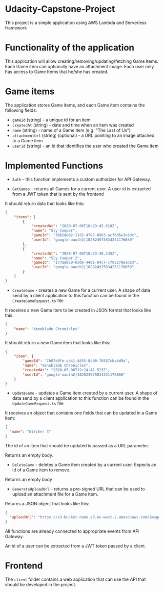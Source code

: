 # Udacity-Capstone-Project

This project is a simple application using AWS Lambda and Serverless framework

# Functionality of the application

This application will allow creating/removing/updating/fetching Game Items. Each Game item can optionally have an attachment image. Each user only has access to Game Items that he/she has created.

# Game items

The application stores Game items, and each Game item contains the following fields:

* `gameId` (string) - a unique id for an item
* `createdAt` (string) - date and time when an item was created
* `name` (string) - name of a Game item (e.g. "The Last of Us")
* `attachmentUrl` (string) (optional) - a URL pointing to an image attached to a Game item
* `userId` (string) - an id that identifies the user who created the Game item


# Implemented Functions

* `Auth` - this function implements a custom authorizer for API Gateway.

* `GetGames` - returns all Games for a current user. A user id is extracted from a JWT token that is sent by the frontend

It should return data that looks like this:

```json
{
    "items": [
        {
            "createdAt": "2020-07-06T18:23:45.010Z",
            "name": "Sly Cooper",
            "gameId": "38b2de02-11d2-4f87-8963-acf6d5e3c8dc",
            "userId": "google-oauth2|102824975834251176650"
        },
        {
            "createdAt": "2020-07-06T18:23:48.245Z",
            "name": "Sly Cooper 2",
            "gameId": "177ae859-0a0b-4461-94c7-c792279e1de3",
            "userId": "google-oauth2|102824975834251176650"
        }
    ]
}
```

* `CreateGame` - creates a new Game for a current user. A shape of data send by a client application to this function can be found in the `CreateGameRequest.ts` file

It receives a new Game item to be created in JSON format that looks like this:

```json
{
	"name": "Xenoblade Chronicles"
}
```

It should return a new Game item that looks like this:

```json
{
    "item": {
        "gameId": "7b87e9fe-cb41-4655-8c00-70587cba4d9a",
        "name": "Xenoblade Chronicles",
        "createdAt": "2020-07-06T19:24:41.523Z",
        "userId": "google-oauth2|102824975834251176650"
    }
}
```

* `UpdateGame` - updates a Game item created by a current user. A shape of data send by a client application to this function can be found in the `UpdateGameRequest.ts` file

It receives an object that contains one fields that can be updated in a Game item:

```json
{
  "name": "Witcher 3"
}
```

The id of an item that should be updated is passed as a URL parameter.

Returns an empty body.

* `DeleteGame` - deletes a Game item created by a current user. Expects an id of a Game item to remove.

Returns an empty body

* `GenerateUploadUrl` - returns a pre-signed URL that can be used to upload an attachment file for a Game item.

Returns a JSON object that looks like this:

```json
{
  "uploadUrl": "https://s3-bucket-name.s3.eu-west-2.amazonaws.com/image.png"
}
```

All functions are already connected to appropriate events from API Gateway.

An id of a user can be extracted from a JWT token passed by a client.


# Frontend

The `client` folder contains a web application that can use the API that should be developed in the project.


